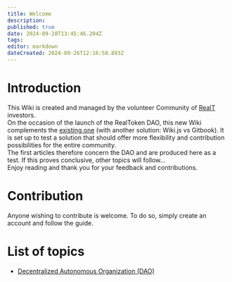 ```yaml
---
title: Welcome
description: 
published: true
date: 2024-09-28T13:45:46.204Z
tags: 
editor: markdown
dateCreated: 2024-09-26T12:16:58.893Z
---
```



# Introduction

This Wiki is created and managed by the volunteer Community of [RealT](https://realt.co/) investors.  
On the occasion of the launch of the RealToken DAO, this new Wiki complements the [existing one](https://community-realt.gitbook.io/tuto-community) (with another solution: Wiki.js vs Gitbook). It is set up to test a solution that should offer more flexibility and contribution possibilities for the entire community.  
The first articles therefore concern the DAO and are produced here as a test. If this proves conclusive, other topics will follow...  
Enjoy reading and thank you for your feedback and contributions.

# Contribution
Anyone wishing to contribute is welcome. To do so, simply create an account and follow the guide.

# List of topics


- [Decentralized Autonomous Organization (DAO)](/DAO)

